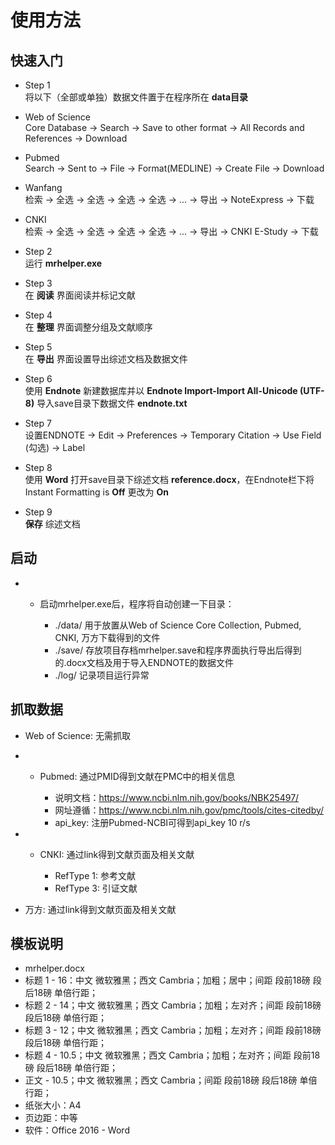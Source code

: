 # 使用方法

## 快速入门

  - Step 1  
    将以下（全部或单独）数据文件置于在程序所在 **data目录**

  - Web of Science  
    Core Database -\> Search -\> Save to other format -\> All Records
    and References -\> Download

  - Pubmed  
    Search -\> Sent to -\> File -\> Format(MEDLINE) -\> Create File -\>
    Download

  - Wanfang  
    检索 -\> 全选 -\> 全选 -\> 全选 -\> 全选 -\> ... -\> 导出 -\> NoteExpress -\> 下载

  - CNKI  
    检索 -\> 全选 -\> 全选 -\> 全选 -\> 全选 -\> ... -\> 导出 -\> CNKI E-Study -\>
    下载

  - Step 2  
    运行 **mrhelper.exe**

  - Step 3  
    在 **阅读** 界面阅读并标记文献

  - Step 4  
    在 **整理** 界面调整分组及文献顺序

  - Step 5  
    在 **导出** 界面设置导出综述文档及数据文件

  - Step 6  
    使用 **Endnote** 新建数据库并以 **Endnote Import-Import All-Unicode (UTF-8)**
    导入save目录下数据文件 **endnote.txt**

  - Step 7  
    设置ENDNOTE -\> Edit -\> Preferences -\> Temporary Citation -\> Use
    Field (勾选) -\> Label

  - Step 8  
    使用 **Word** 打开save目录下综述文档 **reference.docx**，在Endnote栏下将Instant
    Formatting is **Off** 更改为 **On**

  - Step 9  
    **保存** 综述文档

## 启动

  -   - 启动mrhelper.exe后，程序将自动创建一下目录：
        
          - ./data/ 用于放置从Web of Science Core Collection, Pubmed, CNKI,
            万方下载得到的文件
          - ./save/
            存放项目存档mrhelper.save和程序界面执行导出后得到的.docx文档及用于导入ENDNOTE的数据文件
          - ./log/ 记录项目运行异常

## 抓取数据

  - Web of Science: 无需抓取

  -   - Pubmed: 通过PMID得到文献在PMC中的相关信息
        
          - 说明文档：https://www.ncbi.nlm.nih.gov/books/NBK25497/
          - 网址遵循：https://www.ncbi.nlm.nih.gov/pmc/tools/cites-citedby/
          - api\_key: 注册Pubmed-NCBI可得到api\_key 10 r/s

  -   - CNKI: 通过link得到文献页面及相关文献
        
          - RefType 1: 参考文献
          - RefType 3: 引证文献

  - 万方: 通过link得到文献页面及相关文献

## 模板说明

  - mrhelper.docx
  - 标题 1 - 16：中文 微软雅黑；西文 Cambria；加粗；居中；间距 段前18磅 段后18磅 单倍行距；
  - 标题 2 - 14；中文 微软雅黑；西文 Cambria；加粗；左对齐；间距 段前18磅 段后18磅 单倍行距；
  - 标题 3 - 12；中文 微软雅黑；西文 Cambria；加粗；左对齐；间距 段前18磅 段后18磅 单倍行距；
  - 标题 4 - 10.5；中文 微软雅黑；西文 Cambria；加粗；左对齐；间距 段前18磅 段后18磅 单倍行距；
  - 正文 - 10.5；中文 微软雅黑；西文 Cambria；间距 段前18磅 段后18磅 单倍行距；
  - 纸张大小：A4
  - 页边距：中等
  - 软件：Office 2016 - Word
